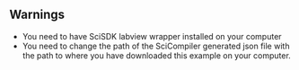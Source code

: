 ## Warnings
- You need to have SciSDK labview wrapper installed on your computer
- You need to change the path of the SciCompiler generated json file with the path to where you have downloaded this example on your computer.
